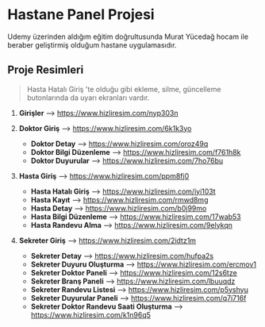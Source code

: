 # Hastane Panel Projesi

 Udemy üzerinden aldığım eğitim doğrultusunda Murat Yücedağ hocam ile beraber geliştirmiş olduğum hastane uygulamasıdır.
 
 
## Proje Resimleri
> Hasta Hatalı Giriş 'te olduğu gibi ekleme, silme, güncelleme butonlarında da uyarı ekranları vardır.
 
 1. **Girişler** --> https://www.hizliresim.com/nyp303n
 
 2.  **Doktor Giriş** --> https://www.hizliresim.com/6k1k3yo 
       - **Doktor Detay** --> https://www.hizliresim.com/oroz49q
       - **Doktor Bilgi Düzenleme** --> https://www.hizliresim.com/f761h8k
       - **Doktor Duyurular** --> https://www.hizliresim.com/7ho76bu
 
 
 3.  **Hasta Giriş** --> https://www.hizliresim.com/ppm8fj0
       - **Hasta Hatalı Giriş** --> https://www.hizliresim.com/iyi103t
       - **Hasta Kayıt** --> https://www.hizliresim.com/rmwd8mg
       - **Hasta Detay** --> https://www.hizliresim.com/b0j99mo
       - **Hasta Bilgi Düzenleme** --> https://www.hizliresim.com/17wab53
       - **Hasta Randevu Alma** --> https://www.hizliresim.com/9elykqn
 
 4.  **Sekreter Giriş** --> https://www.hizliresim.com/2idtz1m
       - **Sekreter Detay** --> https://www.hizliresim.com/hufpa2s
       - **Sekreter Duyuru Oluşturma** --> https://www.hizliresim.com/ercmov1
       - **Sekreter Doktor Paneli** --> https://www.hizliresim.com/12s6tze
       - **Sekreter Branş Paneli** --> https://www.hizliresim.com/lbuuqdz
       - **Sekreter Randevu Listesi** --> https://www.hizliresim.com/p5yshyu
       - **Sekreter Duyurular Paneli** --> https://www.hizliresim.com/q7i716f
       - **Sekreter Doktor Randevu Saati Oluşturma** --> https://www.hizliresim.com/k1n96q5
 
 
 
 
 
 

 
 
 
 
 
 
 
 
 

